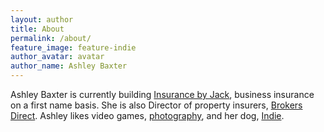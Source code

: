 ```yaml
---
layout: author
title: About
permalink: /about/
feature_image: feature-indie
author_avatar: avatar
author_name: Ashley Baxter
---
```


Ashley Baxter is currently building <a href="http://insurancebyjack.co.uk">Insurance by Jack</a>, business insurance on a first name basis. She is also Director of property insurers, <a href="https://brokersdirect.co.uk/">Brokers Direct</a>. Ashley likes video games, <a href="http://girlwithacamera.co.uk">photography</a>, and her dog, <a href="https://www.instagram.com/p/7nf5yJLXYt/?taken-by=ashleybaxter">Indie</a>.